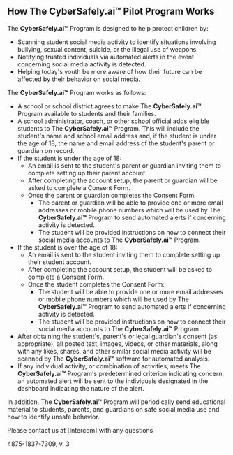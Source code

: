 ## How The CyberSafely.ai™ Pilot Program Works

The **CyberSafely.ai™** Program is designed to help protect children by:
- Scanning student social media activity to identify situations involving bullying, sexual content, suicide, or the illegal use of weapons.
- Notifying trusted individuals via automated alerts in the event concerning social media activity is detected.
- Helping today's youth be more aware of how their future can be affected by their behavior on social media.

The **CyberSafely.ai™** Program works as follows:
- A school or school district agrees to make The **CyberSafely.ai™** Program available to students and their families.
- A school administrator, coach, or other school official adds eligible students to The **CyberSafely.ai™** Program. This will include the student's name and school email address and, if the student is under the age of 18, the name and email address of the student's parent or guardian on record.
- If the student is under the age of 18:
    - An email is sent to the student's parent or guardian inviting them to complete setting up their parent account.
    - After completing the account setup, the parent or guardian will be asked to complete a Consent Form.
    - Once the parent or guardian completes the Consent Form:
        - The parent or guardian will be able to provide one or more email addresses or mobile phone numbers which will be used by The **CyberSafely.ai™** Program to send automated alerts if concerning activity is detected.
        - The student will be provided instructions on how to connect their social media accounts to The **CyberSafely.ai™** Program.
- If the student is over the age of 18:
    - An email is sent to the student inviting them to complete setting up their student account.
    - After completing the account setup, the student will be asked to complete a Consent Form.
    - Once the student completes the Consent Form:
        - The student will be able to provide one or more email addresses or mobile phone numbers which will be used by The **CyberSafely.ai™** Program to send automated alerts if concerning activity is detected.
        - The student will be provided instructions on how to connect their social media accounts to The **CyberSafely.ai™** Program.
- After obtaining the student's, parent's or legal guardian's consent (as appropriate), all posted text, images, videos, or other materials, along with any likes, shares, and other similar social media activity will be scanned by The **CyberSafely.ai™** software for automated analysis.
- If any individual activity, or combination of activities, meets The **CyberSafely.ai™** Program's predetermined criterion indicating concern, an automated alert will be sent to the individuals designated in the dashboard indicating the nature of the alert.

In addition, The **CyberSafely.ai™** Program will periodically send educational material to students, parents, and guardians on safe social media use and how to identify unsafe behavior.

Please contact us at [Intercom] with any questions

4875-1837-7309, v. 3
